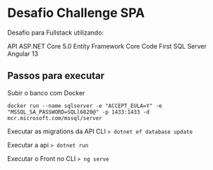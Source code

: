 # Desafio Challenge SPA

Desafio para Fullstack utilizando:

API ASP.NET Core 5.0
Entity Framework Core Code First
SQL Server
Angular 13

## Passos para executar

Subir o banco com Docker

```docker run --name sqlserver -e "ACCEPT_EULA=Y" -e "MSSQL_SA_PASSWORD=SQLl6820@" -p 1433:1433 -d mcr.microsoft.com/mssql/server```

Executar as migrations da API CLI
```> dotnet ef database update```

Executar a api
```> dotnet run```

Executar o Front no CLI
```> ng serve```
